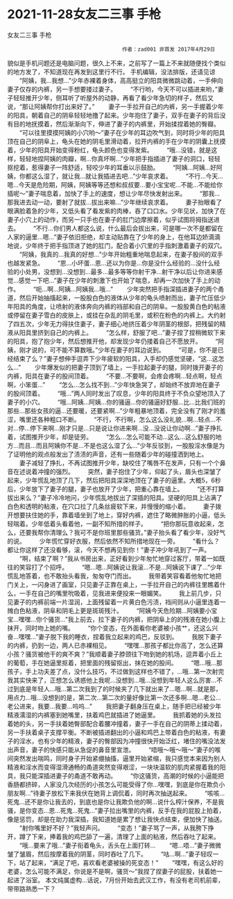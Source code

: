 # 2021-11-28女友二三事 手枪



女友二三事 手枪



                                         作者：zad001 非首发 2017年4月29日
 貌似是手机问题还是电脑问题，很久上不来，之前写了一篇上不来就随便找个类似的地方发了，不知道现在再发到这里行不行。 手机编辑，没法排版，还请见谅
 　　“阿姨，我…我想…”少年赤裸着身体，高高挺立的阳具微微跳动着，一手伸向妻子仅存的内裤，另一手想要搂过妻子。 　　“不行哟，今天不可以插进来哟，”妻子轻轻推开少年，侧耳听了听屋外的动静，再看了看少年急切的样子，然后又说，“那让阿姨帮你打出来好了。” 　　妻子一手拉开自己的内裤，另一手握着少年的阳具，朝着自己的阴阜轻轻地撸了起来。少年抱住了妻子，双手在妻子的背后没有目的地抚摸着，然后渐渐向下，伸进了妻子的内裤里，开始揉捏着她的臀瓣。 　　“可以往里摸摸阿姨的小穴哟～”妻子在少年的耳边吹气到，同时将少年的阳具顶在自己的阴阜上，龟头在她的阴毛里滑动着，拉开内裤的手在少年的阴囊上抚摸着，少年的阳具开始变得粉红，龟头颜色也变得发紫。 　　“哦…没错，就是这样，轻轻地捏阿姨的肉瓣，啊…你真坏啊…”少年把手指插进了妻子的洞口，轻轻抠挖着，惹得妻子一阵舒适，轻咬少年的耳垂以示鼓励。 　　“阿姨…阿姨…好阿姨，你都这么湿了，就让我…就让我插进去吧…”少年哀求着。 　　“不行…今天…嗯…今天是危险期，阿姨，阿姨等等还想和叔叔要…要小宝宝呢…不能…不能给你插呢～”妻子喘息着，加快了手上的速度，想让少年尽快发射出来。 　　“那我…那我进去动一动，要射了就拔…拔出来嘛…”少年继续哀求着。 　　妻子抬眼看了眼满脸着急的少年，又低头看了看发紫的肉棒，吞了口口水。少年见状，加快了在妻子小穴上的动作，而另一只手也在妻子的肛门边摩擦着，似乎试图将拇指送进去。 　　“不行…你们男人都这么说，什么最后会拔出来，可是哪一次不是都留在人家的逼里…嗯…”妻子依旧拒绝，却主动贴靠在了少年的身上，在他耳边娇滴滴地说，少年终于把手指顶进了她的肛门，配合着小穴里的手指刺激着妻子的双穴。 　　“阿姨，我真的…我真的好想…”少年开始粗重地喘息起来，在妻子股间的双手也越发紧急。 　　“恩…小坏蛋…恩…还以为你是…你是没什么经验的…没什么经验的小处男，没想到…没想到…最多…最多等等你射干净…射干净以后让你进来感觉…感觉一下吧…”妻子在少年的刺激下也开始了喘息，却再一次加快了手上的动作。 　　“呃…啊…阿姨…阿姨我…哦…” 　　少年突然把手指深插进妻子的两个甬道，然后开始抽搐起来，一股股白色的液体从少年的龟头喷射而出，妻子忙压低少年阳具的角度，让喷射的液体奔向内裤的裆部和自己的阴阜。一股股黄白色的粘液或停留在妻子雪白的皮肤上，或挂在杂乱的阴毛里，或积在粉色的内裤上。大约射了四五次，少年无力得扶住妻子，妻子细心地挤压着少年阴茎的根部，把残留的精液从阳具里挤到自己的内裤上。 　　“怎么样，舒服了吧…”妻子捏了捏稍微软下来的阳具，抱了抱少年，然后想推开他，却发现少年仍搂着自己不愿放开。 　　“阿姨，刚才说的，可不能不算数哦。”少年在妻子的耳边说到。 　　“可是，你不是已经结束了么？”妻子想伸手逗弄下少年疲软的阳具，入手却仍感觉坚硬，“这…这怎么…” 　　少年爆发似的把妻子顶到了墙上，一手拉起妻子的腿，同时拨开妻子的内裤，阳具在妻子的股间顶着。 　　“不要…不要啊，会疼会疼啊…轻点啊，轻点啊，小笨蛋…” 　　“怎么…怎么找不到…”少年快急哭了，却始终不放弃地在妻子的股间顶着。 　　“哦…”两人同时发出了叹息，少年的阳具终于不负众望地顶入了妻子的小穴。 　　“哦…阿姨…阿姨…你的骚逼…你的骚逼好舒服…比…比我们班的那些…那些女孩的逼…还要暖，还要紧啊…”少年粗暴地顶着，完全没有了刚才的羞涩，嘴里还各种粗口不断。 　　“不行，不行啊，怎么这么没礼貌…啊…轻点…不对…停…停下来啊…刚才只是…只是说让你进来啊…没…没说让你动啊…”妻子挣扎着，试图推开少年，却是徒劳。 　　“怎么…怎么可能不动…这么…这么舒服的地方…而且…而且阿姨你不是…不是也这么湿了么…”少年反驳到，一股股淫水像是为了证明他的观点般发出了渍渍的声音，还有一些随着少年的碰撞洒到地上。 　　妻子减轻了挣扎，不再试图推开少年，缺咬住了嘴唇不在发声，只有一个个鼻音在述说着冲撞的强烈。 　　突然，妻子抱住了少年，仰起了头，眉头也深皱了起来，少年慌乱地顶了几下，然后把阳具深深地顶在了妻子的逼里。大概5，6秒后，少年放下了妻子的腿，妻子也放开了少年，把重心靠在墙上。 　　“还不打算拔出来么？”妻子冷冷地问，少年慌乱地拔出了深插的阳具。坚硬的阳具上沾满了白色和透明的粘液，在穴口拉了几条丝疲软下来，并慢慢的缩小着。 　　妻子拨开想要扶住她的手，靠着墙坐到了地上，穿好内裤，遮住了略微肿胀的小逼，低头轻喘着。少年低着头看着他，一副不知所措的样子。 　　“把你那玩意收起来，怎么，还要我帮你清理么？我可不是你班里那些骚货。”妻子抬头看了看少年，没好气的说。 　　少年慌忙穿好衣服，然后依然不知所措地现在一旁。 　　“看什么？都让你这样了还没看够，滚，今天不想再见到你！”妻子冲少年吼到了一声。 　　“啊，结束了啊？”我从书房出来，正好看到少年匆忙地穿过客厅，带着一如既往的笑容打了个招呼。 　　“嗯…嗯…阿姨说让我滚…不是…阿姨说下课了…”少年慌乱地答着，也不敢抬头看我，匆匆夺门而出。 　　我带着笑容看着他匆忙地把门关上，一闪身进了画室，只见妻子正靠在桌上，一手拉开自己的内裤往里瞧着什么，一手在自己的嘴里吮吸着，见我进来便投来一眼媚笑。 　　我上前几步，只见妻子的内裤前端一片湿润，上面残留着一片黄白色污渍，裆间则从小逼里连着一摊白色粘液，阴阜和阴毛上更是斑斑残汁。 　　“阿姨今天危险期…阿姨要小宝宝…嘿嘿…你个骚货…”我上前去，拉下妻子的内裤，把阴阜上的的残液在她小腹上抹开，同时吻上她的嘴。 　　“你个变态，在外面看你老婆被小孩艹，还这么兴奋…嘿嘿…”妻子脱下我的睡衣，捏着我立起来的鸡巴，反驳到。 　　我脱下妻子的内裤，扔到一边，两人已赤裸相见。 　　“嘿嘿…那孩子都比你高了，怎么还算小孩？骚货被他干的爽不爽？”我顺着妻子脖颈往下吻到她的机场，逗弄着小丘上的葡萄，手在她逼里抠着，把里面的残留抠出，抹在她的股间。 　　“嗯…哦…那孩子，手上功夫差了点，没什么技巧，不过做到这样也不错了，…哦…第一次射完我其实快来了，正想怎么诱惑他上我呢…没想到…哦…没想到年轻人这么厉害…不过到底是年轻人…哦…第二次我到了的时候夹了几下就出来了…嗯…啊…就是那，用点力…哦…没想到的是，第二次…第二次的量好像比第一次还多啊…嗯…老公…老公进来，我要…我要…呜呜…” 　　我把妻子翻身压在桌上，随手把已经被少年精液濡湿的内裤塞到她嘴里，扶着鸡巴就插进了她逼里。 　　我抓着她的头发拉着她的头，另一手扶着她臀部配合着腰冲撞着，妻子一手在自己的阴蒂上揉动着，另一手扶着桌子支撑平衡。不断被插进翻出的小逼和鸡巴上带着白色的粘液，有妻子的淫水，也有少年的精液，妻子的臀部因为冲撞很快开始泛红，堵住的嘴没法发出声音，妻子的快感只能从急促的鼻音里宣泄。 　　“唔哦～哦～哦～”妻子的喉间突然发出喘鸣，同时身子开始紧绷抽搐，逼里开始紧缩，我只感觉本来因为别人精液和淫水而变得湿滑通畅的甬道突然变得艰涩，一块块温软的肌肉紧握着我的阳具，我只能深插进妻子的甬道不敢再动。 　　“你这骚货，高潮的时候的小逼能把香肠都挤碎，人家没几次经历的小孩怎么可能受得了你…嘿嘿，到底是你在欺负小朋友啊…”待妻子放松下来我伏在她背上调侃着，同时再次抽送起来。 　　“咳咳…死鬼…还不是你让我去的，到底也是你让我欺负他的啊…说什么榨汁保养，不是我骚，是你变态…恩…死鬼…死鬼…”妻子拉出嘴里的内裤，反手在我的屁股上拍着，像是惩罚，却是在助力我深插，我知道她是累了想让我快点结束，便加快了抽送。 　　“射你嘴里好不好？”我轻声问。 　　“变态！”妻子骂了一声，从我胯下挣开，蹲了下来，捧着我的鸡巴舔了一遍，清理了上面的粘液，然后吞吐了起来。 　　“哦…要来了哦…”妻子衔着龟头，舌头在上面打转… 　　“嗯…唔…”妻子微微皱了皱眉，然后按摩着我的阴茎，同时吞吐了几下。 　　“咕…啊…”妻子轻叹一下，站了起来，“满足了吧，喜欢看老婆被操的死变态！” 　　“嘿嘿，有这么好的老婆，怎么可能不满足，你说是不是啊，骚货～”我捏了捏妻子的屁股，扶着她一起进了浴室。
 本文纯属虚构…话说，7月份开始去武汉工作，有没有老司机前辈，带带路熟悉一下？



